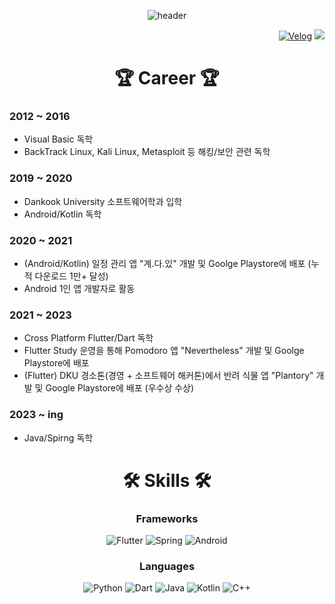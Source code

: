 <div align=center>

![header](https://capsule-render.vercel.app/api?type=waving&fontAlignY=30&descAlignY=50&text=Choco%20Jaem&desc=Github%20of%20Jaem&height=300&color=404040&fontColor=ffffff)

</div>

<div align=right>

[![Velog](http://img.shields.io/badge/Velog-3DDC84?style=flat-square&logo=velog&logoColor=white&link=https://velog.io/@chocojaem/)](https://velog.io/@chocojaem/)
<a href="mailto:vanillajaem@gmail.com" target="_blank"><img src="https://img.shields.io/badge/Gmail-d14836?style=flat-square&logo=Gmail&logoColor=white"/></a>
</div>

<div align=center>

# 🏆 Career 🏆

<div align=left>
 
### 2012 ~ 2016
 - Visual Basic 독학
 - BackTrack Linux, Kali Linux, Metasploit 등 해킹/보안 관련 독학  
### 2019 ~ 2020
 - Dankook University 소프트웨어학과 입학
 - Android/Kotlin 독학  
### 2020 ~ 2021
 - (Android/Kotlin) 일정 관리 앱 "계.다.있" 개발 및 Goolge Playstore에 배포 (누적 다운로드 1만+ 달성)
 - Android 1인 앱 개발자로 활동
### 2021 ~ 2023
 - Cross Platform Flutter/Dart 독학  
 - Flutter Study 운영을 통해 Pomodoro 앱 "Nevertheless" 개발 및 Goolge Playstore에 배포  
 - (Flutter) DKU 경소톤(경영 + 소프트웨어 해커톤)에서 반려 식물 앱 "Plantory" 개발 및 Google Playstore에 배포 (우수상 수상)
### 2023 ~ ing
 - Java/Spirng 독학
</div>

</div>


<div align=center>
 
# 🛠 Skills 🛠
### Frameworks
![Flutter](https://img.shields.io/badge/Flutter-007ACC.svg?&style=for-the-badge&logo=Flutter&logoColor=white)
![Spring](https://img.shields.io/badge/Spring-6DB33F.svg?&style=for-the-badge&logo=Spring&logoColor=white)
![Android](https://img.shields.io/badge/Android-49C964.svg?&style=for-the-badge&logo=Android&logoColor=white)
### Languages
![Python](https://img.shields.io/badge/Python-F0E150.svg?&style=for-the-badge&logo=Python&logoColor=white)
![Dart](https://img.shields.io/badge/Dart-00337C.svg?&style=for-the-badge&logo=Dart&logoColor=white)
![Java](https://img.shields.io/badge/Java-F09C3E.svg?&style=for-the-badge&logo=Java&logoColor=white)
![Kotlin](https://img.shields.io/badge/Kotlin-FF7B54.svg?&style=for-the-badge&logo=Kotlin&logoColor=white)
![C++](https://img.shields.io/badge/c++-00599C.svg?style=for-the-badge&logo=c%2B%2B&logoColor=white)
 
</div>
  
